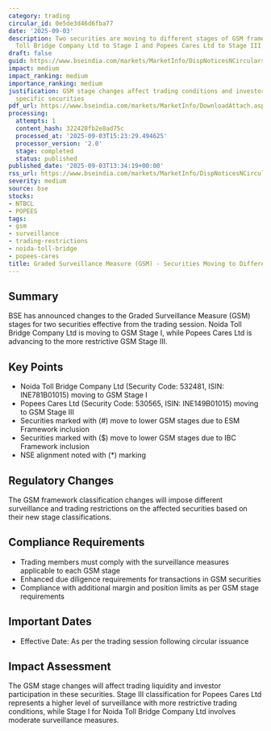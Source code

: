 ```yaml
---
category: trading
circular_id: 0e5de3d46d6fba77
date: '2025-09-03'
description: Two securities are moving to different stages of GSM framework - Noida
  Toll Bridge Company Ltd to Stage I and Popees Cares Ltd to Stage III.
draft: false
guid: https://www.bseindia.com/markets/MarketInfo/DispNoticesNCirculars.aspx?Noticeid={68525F75-2990-47FE-ADAF-C75570F925F5}&noticeno=20250903-44&dt=09/03/2025&icount=44&totcount=49&flag=0
impact: medium
impact_ranking: medium
importance_ranking: medium
justification: GSM stage changes affect trading conditions and investor access to
  specific securities
pdf_url: https://www.bseindia.com/markets/MarketInfo/DownloadAttach.aspx?id=20250903-44&attachedId=d0ede154-814c-470f-aa79-baec0fd22f4e
processing:
  attempts: 1
  content_hash: 322428fb2e8ad75c
  processed_at: '2025-09-03T15:23:29.494625'
  processor_version: '2.0'
  stage: completed
  status: published
published_date: '2025-09-03T13:34:19+00:00'
rss_url: https://www.bseindia.com/markets/MarketInfo/DispNoticesNCirculars.aspx?Noticeid={68525F75-2990-47FE-ADAF-C75570F925F5}&noticeno=20250903-44&dt=09/03/2025&icount=44&totcount=49&flag=0
severity: medium
source: bse
stocks:
- NTBCL
- POPEES
tags:
- gsm
- surveillance
- trading-restrictions
- noida-toll-bridge
- popees-cares
title: Graded Surveillance Measure (GSM) - Securities Moving to Different GSM Stages
---
```


## Summary

BSE has announced changes to the Graded Surveillance Measure (GSM) stages for two securities effective from the trading session. Noida Toll Bridge Company Ltd is moving to GSM Stage I, while Popees Cares Ltd is advancing to the more restrictive GSM Stage III.

## Key Points

- Noida Toll Bridge Company Ltd (Security Code: 532481, ISIN: INE781B01015) moving to GSM Stage I
- Popees Cares Ltd (Security Code: 530565, ISIN: INE149B01015) moving to GSM Stage III
- Securities marked with (#) move to lower GSM stages due to ESM Framework inclusion
- Securities marked with ($) move to lower GSM stages due to IBC Framework inclusion
- NSE alignment noted with (*) marking

## Regulatory Changes

The GSM framework classification changes will impose different surveillance and trading restrictions on the affected securities based on their new stage classifications.

## Compliance Requirements

- Trading members must comply with the surveillance measures applicable to each GSM stage
- Enhanced due diligence requirements for transactions in GSM securities
- Compliance with additional margin and position limits as per GSM stage requirements

## Important Dates

- Effective Date: As per the trading session following circular issuance

## Impact Assessment

The GSM stage changes will affect trading liquidity and investor participation in these securities. Stage III classification for Popees Cares Ltd represents a higher level of surveillance with more restrictive trading conditions, while Stage I for Noida Toll Bridge Company Ltd involves moderate surveillance measures.